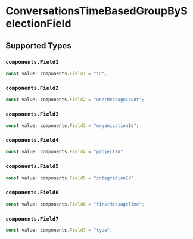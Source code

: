 # ConversationsTimeBasedGroupBySelectionField


## Supported Types

### `components.Field1`

```typescript
const value: components.Field1 = "id";
```

### `components.Field2`

```typescript
const value: components.Field2 = "userMessageCount";
```

### `components.Field3`

```typescript
const value: components.Field3 = "organizationId";
```

### `components.Field4`

```typescript
const value: components.Field4 = "projectId";
```

### `components.Field5`

```typescript
const value: components.Field5 = "integrationId";
```

### `components.Field6`

```typescript
const value: components.Field6 = "firstMessageTime";
```

### `components.Field7`

```typescript
const value: components.Field7 = "type";
```

